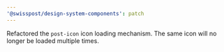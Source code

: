 ```yaml
---
'@swisspost/design-system-components': patch
---
```


Refactored the `post-icon` icon loading mechanism. The same icon will no longer be loaded multiple times.

